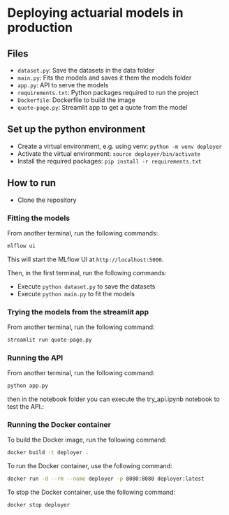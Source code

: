 # Deploying actuarial models in production

## Files

- `dataset.py`: Save the datasets in the data folder
- `main.py`: Fits the models and saves it them the models folder
- `app.py`: API to serve the models
- `requirements.txt`: Python packages required to run the project
- `Dockerfile`: Dockerfile to build the image
- `quote-page.py`: Streamlit app to get a quote from the model

## Set up the python environment

- Create a virtual environment, e.g. using venv: `python -m venv deployer`
- Activate the virtual environment: `source deployer/bin/activate`
- Install the required packages: `pip install -r requirements.txt`

## How to run

- Clone the repository

### Fitting the models

From another terminal, run the following commands:

```bash
mlflow ui
```

This will start the MLflow UI at `http://localhost:5000`.

Then, in the first terminal, run the following commands:

- Execute `python dataset.py` to save the datasets
- Execute `python main.py` to fit the models

### Trying the models from the streamlit app

From another terminal, run the following command:

```bash
streamlit run quote-page.py
```

### Running the API

From another terminal, run the following command:

```bash
python app.py
```

then in the notebook folder you can execute the try_api.ipynb notebook to test the API.:

### Running the Docker container

To build the Docker image, run the following command:

```bash
docker build -t deployer .
```

To run the Docker container, use the following command:

```bash
docker run -d --rm --name deployer -p 8080:8080 deployer:latest
```

To stop the Docker container, use the following command:

```bash
docker stop deployer
```
